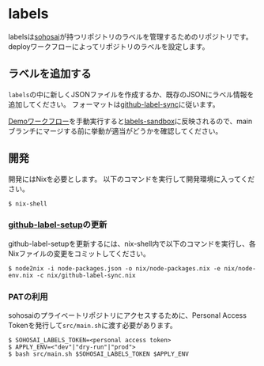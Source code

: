 # labels
labelsは[sohosai](https://github.com/sohosai)が持つリポジトリのラベルを管理するためのリポジトリです。
deployワークフローによってリポジトリのラベルを設定します。

## ラベルを追加する
`labels`の中に新しくJSONファイルを作成するか、既存のJSONにラベル情報を追加してください。
フォーマットは[github-label-sync](https://github.com/Financial-Times/github-label-sync)に従います。

[Demoワークフロー](https://github.com/sohosai/labels/actions/workflows/demo.yml)を手動実行すると[labels-sandbox](https://github.com/sohosai/labels-sandbox)に反映されるので、mainブランチにマージする前に挙動が適当がどうかを確認してください。

## 開発
開発にはNixを必要とします。
以下のコマンドを実行して開発環境に入ってください。

```
$ nix-shell
```

### [github-label-setup](https://github.com/azu/github-label-setup)の更新
github-label-setupを更新するには、nix-shell内で以下のコマンドを実行し、各Nixファイルの変更をコミットしてください。

```
$ node2nix -i node-packages.json -o nix/node-packages.nix -e nix/node-env.nix -c nix/github-label-sync.nix
```

### PATの利用
sohosaiのプライベートリポジトリにアクセスするために、Personal Access Tokenを発行して`src/main.sh`に渡す必要があります。

```
$ SOHOSAI_LABELS_TOKEN=<personal access token>
$ APPLY_ENV=<"dev"|"dry-run"|"prod">
$ bash src/main.sh $SOHOSAI_LABELS_TOKEN $APPLY_ENV
```
